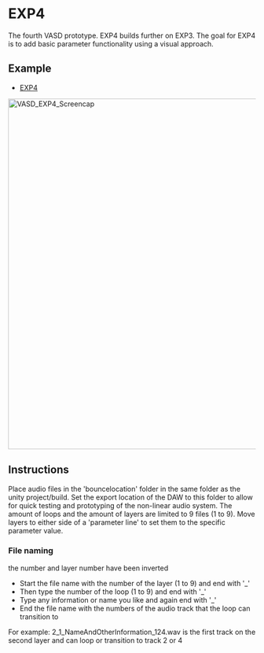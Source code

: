 # EXP4
The fourth VASD prototype. EXP4 builds further on EXP3. The goal for EXP4 is to add basic parameter functionality using a visual approach.

## Example
- [EXP4](https://streamable.com/wqf3h)
<img width="713" alt="VASD_EXP4_Screencap" src="https://user-images.githubusercontent.com/31696336/78155827-3c7f6e00-743e-11ea-8056-8b0cbc38af06.png">

## Instructions
Place audio files in the 'bouncelocation' folder in the same folder as the unity project/build. Set the export location of the DAW to this folder to allow for quick testing and prototyping of the non-linear audio system. The amount of loops and the amount of layers are limited to 9 files (1 to 9). Move layers to either side of a 'parameter line' to set them to the specific parameter value.

### File naming
the number and layer number have been inverted
- Start the file name with the number of the layer (1 to 9) and end with '_'
- Then type the number of the loop (1 to 9) and end with '_'
- Type any information or name you like and again end with '_'
- End the file name with the numbers of the audio track that the loop can transition to

For example:
2_1_NameAndOtherInformation_124.wav
is the first track on the second layer and can loop or transition to track 2 or 4
